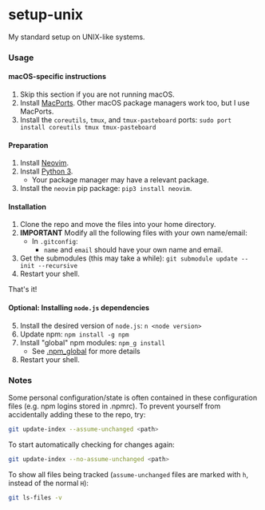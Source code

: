 # setup-unix
My standard setup on UNIX-like systems.

### Usage

####  macOS-specific instructions

1. Skip this section if you are not running macOS.
2. Install [MacPorts](https://www.macports.org/install.php). Other macOS
   package managers work too, but I use MacPorts.
3. Install the `coreutils`, `tmux`, and `tmux-pasteboard` ports:
   `sudo port install coreutils tmux tmux-pasteboard`

#### Preparation

1. Install [Neovim](https://github.com/neovim/neovim/wiki/Installing-Neovim).
2. Install [Python 3](https://www.python.org/downloads/).
    - Your package manager may have a relevant package.
3. Install the `neovim` pip package: `pip3 install neovim`.

#### Installation

1. Clone the repo and move the files into your home directory.
2. **IMPORTANT** Modify all the following files with your own name/email:
    - In `.gitconfig`:
        - `name` and `email` should have your own name and email.
3. Get the submodules (this may take a while):
   `git submodule update --init --recursive`
4. Restart your shell.

That's it!

#### Optional: Installing `node.js` dependencies

5. Install the desired version of `node.js`: `n <node version>`
6. Update npm: `npm install -g npm`
7. Install "global" npm modules: `npm_g install`
    - See [.npm_global](https://github.com/aspyrx/.npm_global) for more details
8. Restart your shell.

### Notes

Some personal configuration/state is often contained in these configuration
files (e.g. npm logins stored in .npmrc). To prevent yourself from accidentally
adding these to the repo, try:

```sh
git update-index --assume-unchanged <path>
```

To start automatically checking for changes again:

```sh
git update-index --no-assume-unchanged <path>
```

To show all files being tracked (`assume-unchanged` files are marked with `h`,
instead of the normal `H`):

```sh
git ls-files -v
```

